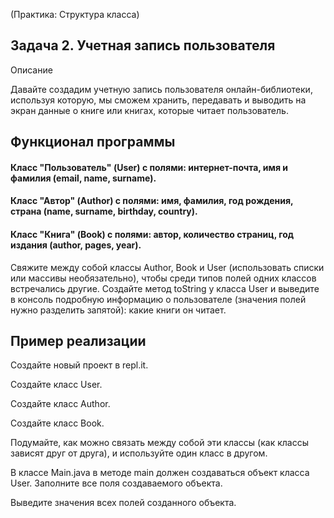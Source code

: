 (Практика: Структура класса)

## Задача 2. Учетная запись пользователя

Описание

Давайте создадим учетную запись пользователя онлайн-библиотеки, используя которую, мы сможем хранить, передавать и выводить на экран данные о книге или книгах, которые читает пользователь.

## Функционал программы

#### Класс "Пользователь" (User) с полями: интернет-почта, имя и фамилия (email, name, surname).

#### Класс "Автор" (Author) c полями: имя, фамилия, год рождения, страна (name, surname, birthday, country).

#### Класс "Книга" (Book) с полями: автор, количество страниц, год издания (author, pages, year).

Свяжите между собой классы Author, Book и User (использовать списки или массивы необязательно), чтобы среди типов полей одних классов встречались другие.
Создайте метод toString у класса User и выведите в консоль подробную информацию о пользователе (значения полей нужно разделить запятой): какие книги он читает.

## Пример реализации

Создайте новый проект в repl.it.

Создайте класс User.

Создайте класс Author.

Создайте класс Book.

Подумайте, как можно связать между собой эти классы (как классы зависят друг от друга), и используйте один класс в другом.

В классе Main.java в методе main должен создаваться объект класса User. Заполните все поля создаваемого объекта.

Выведите значения всех полей созданного объекта.
